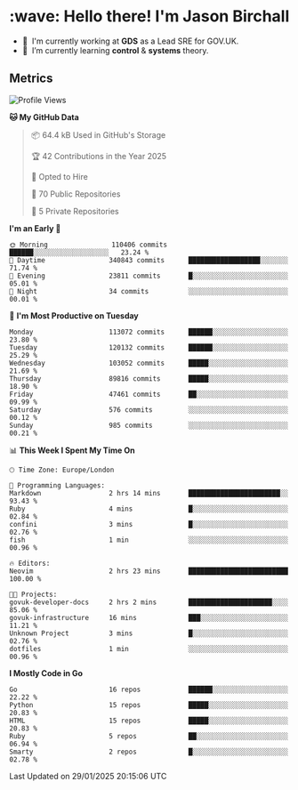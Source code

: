 <h1 align="left" id="jason-title">:wave: Hello there! I'm Jason Birchall</h1>

- :office: &nbsp;I'm currently working at **GDS** as a Lead SRE for GOV.UK.
- :seedling: &nbsp;I’m currently learning **control** & **systems** theory.

<h2>Metrics</h2>

<!--START_SECTION:waka-->
![Profile Views](http://img.shields.io/badge/Profile%20Views-0-blue)

**🐱 My GitHub Data** 

> 📦 64.4 kB Used in GitHub's Storage 
 > 
> 🏆 42 Contributions in the Year 2025
 > 
> 💼 Opted to Hire
 > 
> 📜 70 Public Repositories 
 > 
> 🔑 5 Private Repositories 
 > 
**I'm an Early 🐤** 

```text
🌞 Morning                110406 commits      ██████░░░░░░░░░░░░░░░░░░░   23.24 % 
🌆 Daytime                340843 commits      ██████████████████░░░░░░░   71.74 % 
🌃 Evening                23811 commits       █░░░░░░░░░░░░░░░░░░░░░░░░   05.01 % 
🌙 Night                  34 commits          ░░░░░░░░░░░░░░░░░░░░░░░░░   00.01 % 
```
📅 **I'm Most Productive on Tuesday** 

```text
Monday                   113072 commits      ██████░░░░░░░░░░░░░░░░░░░   23.80 % 
Tuesday                  120132 commits      ██████░░░░░░░░░░░░░░░░░░░   25.29 % 
Wednesday                103052 commits      █████░░░░░░░░░░░░░░░░░░░░   21.69 % 
Thursday                 89816 commits       █████░░░░░░░░░░░░░░░░░░░░   18.90 % 
Friday                   47461 commits       ██░░░░░░░░░░░░░░░░░░░░░░░   09.99 % 
Saturday                 576 commits         ░░░░░░░░░░░░░░░░░░░░░░░░░   00.12 % 
Sunday                   985 commits         ░░░░░░░░░░░░░░░░░░░░░░░░░   00.21 % 
```


📊 **This Week I Spent My Time On** 

```text
🕑︎ Time Zone: Europe/London

💬 Programming Languages: 
Markdown                 2 hrs 14 mins       ███████████████████████░░   93.43 % 
Ruby                     4 mins              █░░░░░░░░░░░░░░░░░░░░░░░░   02.84 % 
confini                  3 mins              █░░░░░░░░░░░░░░░░░░░░░░░░   02.76 % 
fish                     1 min               ░░░░░░░░░░░░░░░░░░░░░░░░░   00.96 % 

🔥 Editors: 
Neovim                   2 hrs 23 mins       █████████████████████████   100.00 % 

🐱‍💻 Projects: 
govuk-developer-docs     2 hrs 2 mins        █████████████████████░░░░   85.06 % 
govuk-infrastructure     16 mins             ███░░░░░░░░░░░░░░░░░░░░░░   11.21 % 
Unknown Project          3 mins              █░░░░░░░░░░░░░░░░░░░░░░░░   02.76 % 
dotfiles                 1 min               ░░░░░░░░░░░░░░░░░░░░░░░░░   00.96 % 
```

**I Mostly Code in Go** 

```text
Go                       16 repos            ██████░░░░░░░░░░░░░░░░░░░   22.22 % 
Python                   15 repos            █████░░░░░░░░░░░░░░░░░░░░   20.83 % 
HTML                     15 repos            █████░░░░░░░░░░░░░░░░░░░░   20.83 % 
Ruby                     5 repos             ██░░░░░░░░░░░░░░░░░░░░░░░   06.94 % 
Smarty                   2 repos             █░░░░░░░░░░░░░░░░░░░░░░░░   02.78 % 
```




 Last Updated on 29/01/2025 20:15:06 UTC
<!--END_SECTION:waka-->

<!-- links -->

[issues page]: https://github.com/jasonBirchall/jasonBirchall/issues "jasonBirchall/issues"
